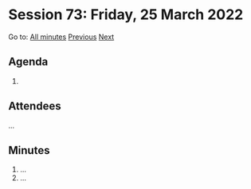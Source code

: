 # Session 73: Friday, 25 March 2022

Go to: [All minutes](../../) [Previous](../../2022/03/22.md) [Next](../../2022/03/27.md)

## Agenda

1. 

## Attendees

...

## Minutes

1. ...
1. ...
